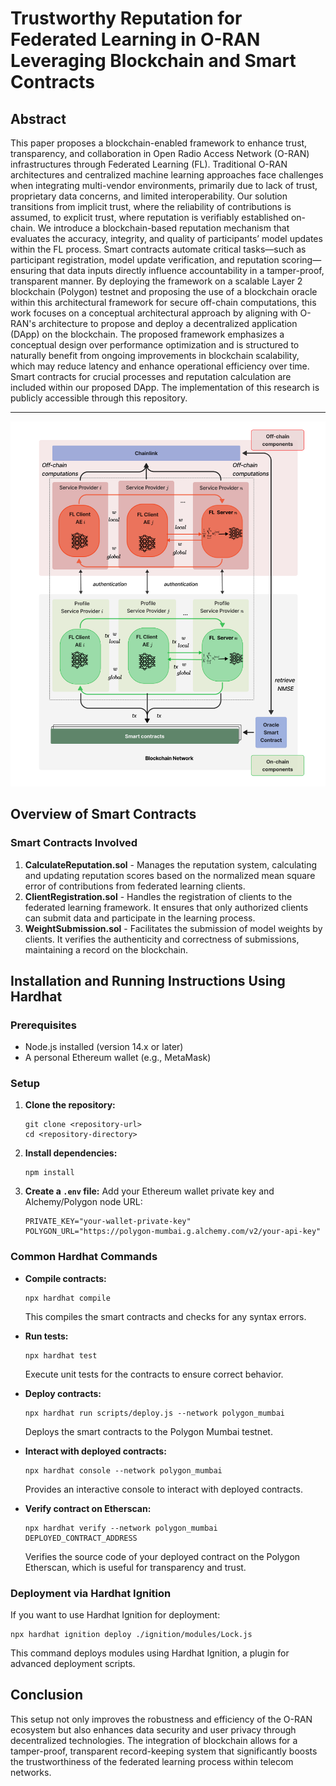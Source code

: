 
# Trustworthy Reputation for Federated Learning in O-RAN Leveraging Blockchain and Smart Contracts

## Abstract

This paper proposes a blockchain-enabled framework to enhance trust, transparency, and collaboration in Open Radio Access Network (O-RAN) infrastructures through Federated Learning (FL). Traditional O-RAN architectures and centralized machine learning approaches face challenges when integrating multi-vendor environments, primarily due to lack of trust, proprietary data concerns, and limited interoperability. Our solution transitions from implicit trust, where the reliability of contributions is assumed, to explicit trust, where reputation is verifiably established on-chain. We introduce a blockchain-based reputation mechanism that evaluates the accuracy, integrity, and quality of participants’ model updates within the FL process. Smart contracts automate critical tasks—such as participant registration, model update verification, and reputation scoring—ensuring that data inputs directly influence accountability in a tamper-proof, transparent manner.
By deploying the framework on a scalable Layer 2 blockchain (Polygon) testnet and proposing the use of a blockchain oracle within this architectural framework for secure off-chain computations, this work focuses on a conceptual architectural approach by aligning with O-RAN's architecture to propose and deploy a decentralized application (DApp) on the blockchain. The proposed framework emphasizes a conceptual design over performance optimization and is structured to naturally benefit from ongoing improvements in blockchain scalability, which may reduce latency and enhance operational efficiency over time. Smart contracts for crucial processes and reputation calculation are included within our proposed DApp. The implementation of this research is publicly accessible through this repository.

---

![Proposed Framework for Blockchain and Federated Learning in O-RAN](Proposed_Framework_Blockchain_FL_Reputtaion.png)

## Overview of Smart Contracts

### Smart Contracts Involved

1. **CalculateReputation.sol** - Manages the reputation system, calculating and updating reputation scores based on the normalized mean square error of contributions from federated learning clients.
2. **ClientRegistration.sol** - Handles the registration of clients to the federated learning framework. It ensures that only authorized clients can submit data and participate in the learning process.
3. **WeightSubmission.sol** - Facilitates the submission of model weights by clients. It verifies the authenticity and correctness of submissions, maintaining a record on the blockchain.

## Installation and Running Instructions Using Hardhat

### Prerequisites

- Node.js installed (version 14.x or later)
- A personal Ethereum wallet (e.g., MetaMask)

### Setup

1. **Clone the repository:**
   ```
   git clone <repository-url>
   cd <repository-directory>
   ```

2. **Install dependencies:**
   ```
   npm install
   ```

3. **Create a `.env` file:**
   Add your Ethereum wallet private key and Alchemy/Polygon node URL:
   ```
   PRIVATE_KEY="your-wallet-private-key"
   POLYGON_URL="https://polygon-mumbai.g.alchemy.com/v2/your-api-key"
   ```

### Common Hardhat Commands

- **Compile contracts:**
  ```
  npx hardhat compile
  ```
  This compiles the smart contracts and checks for any syntax errors.

- **Run tests:**
  ```
  npx hardhat test
  ```
  Execute unit tests for the contracts to ensure correct behavior.

- **Deploy contracts:**
  ```
  npx hardhat run scripts/deploy.js --network polygon_mumbai
  ```
  Deploys the smart contracts to the Polygon Mumbai testnet.

- **Interact with deployed contracts:**
  ```
  npx hardhat console --network polygon_mumbai
  ```
  Provides an interactive console to interact with deployed contracts.

- **Verify contract on Etherscan:**
  ```
  npx hardhat verify --network polygon_mumbai DEPLOYED_CONTRACT_ADDRESS
  ```
  Verifies the source code of your deployed contract on the Polygon Etherscan, which is useful for transparency and trust.

### Deployment via Hardhat Ignition

If you want to use Hardhat Ignition for deployment:
```
npx hardhat ignition deploy ./ignition/modules/Lock.js
```
This command deploys modules using Hardhat Ignition, a plugin for advanced deployment scripts.

## Conclusion

This setup not only improves the robustness and efficiency of the O-RAN ecosystem but also enhances data security and user privacy through decentralized technologies. The integration of blockchain allows for a tamper-proof, transparent record-keeping system that significantly boosts the trustworthiness of the federated learning process within telecom networks.
